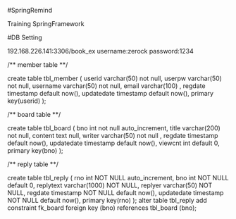 #SpringRemind

Training SpringFramework

#DB Setting

192.168.226.141:3306/book_ex username:zerock password:1234

/** member table **/

create table tbl_member ( userid varchar(50) not null, userpw varchar(50) not null, username varchar(50) not null, email varchar(100) , regdate timestamp default now(), updatedate timestamp default now(), primary key(userid) );

/** board table **/

create table tbl_board ( bno int not null auto_increment, title varchar(200) not null, content text null, writer varchar(50) not null , regdate timestamp default now(), updatedate timestamp default now(), viewcnt int default 0, primary key(bno) );

/** reply table **/

create table tbl_reply ( rno int NOT NULL auto_increment, bno int NOT NULL default 0, replytext varchar(1000) NOT NULL, replyer varchar(50) NOT NULL, regdate timestamp NOT NULL default now(), updatedate timestamp NOT NULL default now(), primary key(rno) ); alter table tbl_reply add constraint fk_board foreign key (bno) references tbl_board (bno);